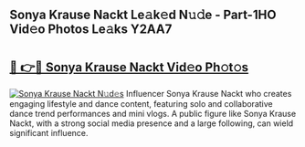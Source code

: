 ## Sonya Krause Nackt Le𝚊k𝚎d N𝚞𝚍e - Part-1HO Vid𝚎o Photos Le𝚊ks Y2AA7

# <h2><a href="http://fb1fh4.evod.top/?m=Sonya+Krause+Nackt">🔗 👉🔴 Sonya Krause Nackt Vid𝚎o Ph𝚘t𝚘s</a></h2>

[![Sonya Krause Nackt N𝚞d𝚎s](https://i.imgur.com/8V9OHl7.gif)](http://fb1fh4.evod.top/?m=Sonya+Krause+Nackt)
Influencer Sonya Krause Nackt who creates engaging lifestyle and dance content, featuring solo and collaborative dance trend performances and mini vlogs. A public figure like Sonya Krause Nackt, with a strong social media presence and a large following, can wield significant influence. 

